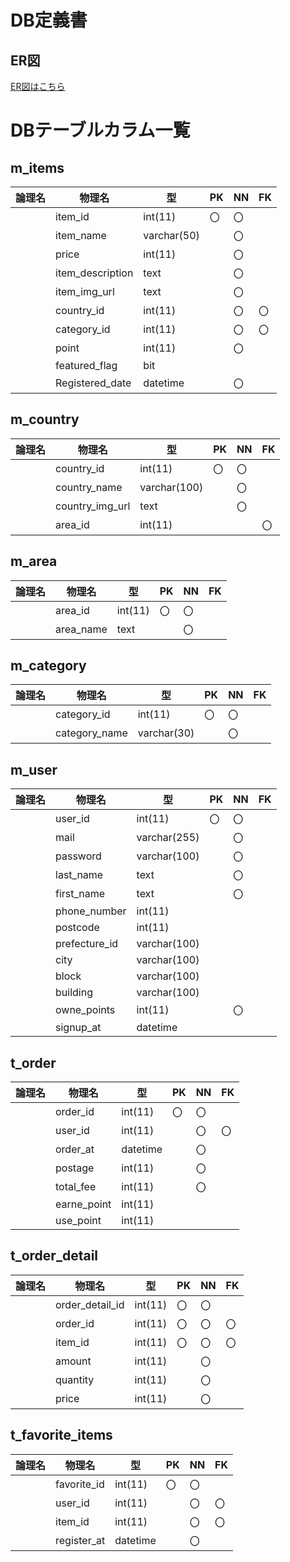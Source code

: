 # DB定義書
## ER図
[ER図はこちら](https://github.com/Aso2101122/coffeeEC/blob/main/06_DB%E8%A8%AD%E8%A8%88%E6%9B%B8/ER%E5%9B%B3.md)

# DBテーブルカラム一覧
## m_items

|論理名|物理名|型|PK|NN|FK|
|--|--|--|--|--|--|
||item_id|int(11)|〇|〇||
||item_name|varchar(50)||〇||
||price|int(11)||〇||
||item_description|text||〇|||
||item_img_url|text||〇||
||country_id|int(11)||〇|〇|
||category_id|int(11)||〇|〇|
||point|int(11)||〇||
||featured_flag|bit||||
||Registered_date|datetime||〇||


## m_country

|論理名|物理名|型|PK|NN|FK|
|--|--|--|--|--|--|
||country_id|int(11)|〇|〇||
||country_name|varchar(100)||〇||
||country_img_url|text||〇||
||area_id|int(11)|||〇|〇|

## m_area

|論理名|物理名|型|PK|NN|FK|
|--|--|--|--|--|--|
||area_id|int(11)|〇|〇||
||area_name|text||〇||

## m_category

|論理名|物理名|型|PK|NN|FK|
|--|--|--|--|--|--|
||category_id|int(11)|〇|〇||
||category_name|varchar(30)||〇||

## m_user

|論理名|物理名|型|PK|NN|FK|
|--|--|--|--|--|--|
||user_id|int(11)|〇|〇||
||mail|varchar(255)||〇||
||password|varchar(100)||〇||
||last_name|text||〇||
||first_name|text||〇||
||phone_number|int(11)||||
||postcode|int(11)||||
||prefecture_id|varchar(100)||||
||city|varchar(100)||||
||block|varchar(100)||||
||building|varchar(100)|||||
||owne_points|int(11)||〇||
||signup_at|datetime|||||

## t_order

|論理名|物理名|型|PK|NN|FK|
|--|--|--|--|--|--|
||order_id|int(11)|〇|〇||
||user_id|int(11)||〇|〇|
||order_at|datetime||〇||
||postage|int(11)||〇||
||total_fee|int(11)||〇||
||earne_point|int(11)||||
||use_point|int(11)||||

## t_order_detail

|論理名|物理名|型|PK|NN|FK|
|--|--|--|--|--|--|
||order_detail_id|int(11)|〇|〇||
||order_id|int(11)|〇|〇|〇|
||item_id|int(11)|〇|〇|〇|
||amount|int(11)||〇||
||quantity|int(11)||〇||
||price|int(11)||〇||

## t_favorite_items

|論理名|物理名|型|PK|NN|FK|
|--|--|--|--|--|--|
||favorite_id|int(11)|〇|〇||
||user_id|int(11)||〇|〇|
||item_id|int(11)||〇|〇|
||register_at|datetime||〇||
